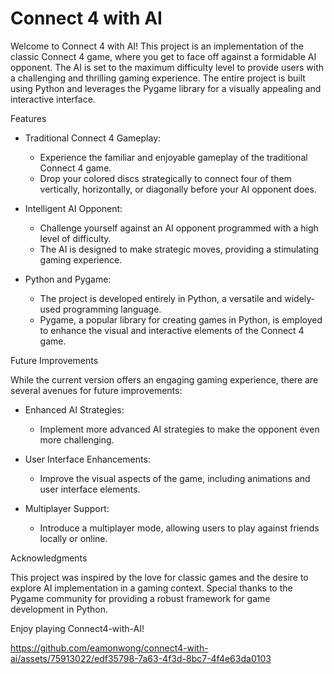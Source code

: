 # Connect 4 with AI

Welcome to Connect 4 with AI! This project is an implementation of the classic Connect 4 game, where you get to face off against a formidable AI opponent. The AI is set to the maximum difficulty level to provide users with a challenging and thrilling gaming experience. The entire project is built using Python and leverages the Pygame library for a visually appealing and interactive interface.


Features
- Traditional Connect 4 Gameplay:
  - Experience the familiar and enjoyable gameplay of the traditional Connect 4 game.
  - Drop your colored discs strategically to connect four of them vertically, horizontally, or diagonally before your AI opponent does.

- Intelligent AI Opponent:
  - Challenge yourself against an AI opponent programmed with a high level of difficulty.
  - The AI is designed to make strategic moves, providing a stimulating gaming experience.

- Python and Pygame:
  - The project is developed entirely in Python, a versatile and widely-used programming language.
  - Pygame, a popular library for creating games in Python, is employed to enhance the visual and interactive elements of the Connect 4 game.


Future Improvements

While the current version offers an engaging gaming experience, there are several avenues for future improvements:

- Enhanced AI Strategies:
  - Implement more advanced AI strategies to make the opponent even more challenging.

- User Interface Enhancements:
  - Improve the visual aspects of the game, including animations and user interface elements.

- Multiplayer Support:
  - Introduce a multiplayer mode, allowing users to play against friends locally or online.


Acknowledgments

This project was inspired by the love for classic games and the desire to explore AI implementation in a gaming context. Special thanks to the Pygame community for providing a robust framework for game development in Python.

Enjoy playing Connect4-with-AI! 

https://github.com/eamonwong/connect4-with-ai/assets/75913022/edf35798-7a63-4f3d-8bc7-4f4e63da0103



